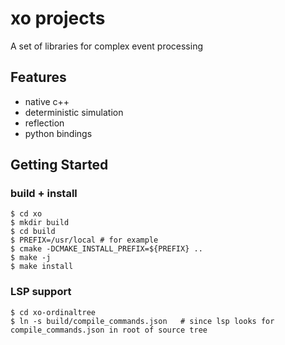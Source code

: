 # xo projects

A set of libraries for complex event processing

## Features

- native c++
- deterministic simulation
- reflection
- python bindings

## Getting Started

### build + install
```
$ cd xo
$ mkdir build
$ cd build
$ PREFIX=/usr/local # for example
$ cmake -DCMAKE_INSTALL_PREFIX=${PREFIX} ..
$ make -j
$ make install
```

### LSP support
```
$ cd xo-ordinaltree
$ ln -s build/compile_commands.json   # since lsp looks for compile_commands.json in root of source tree
```
